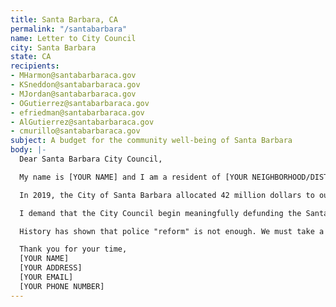 ```yaml
---
title: Santa Barbara, CA
permalink: "/santabarbara"
name: Letter to City Council
city: Santa Barbara
state: CA
recipients:
- MHarmon@santabarbaraca.gov
- KSneddon@santabarbaraca.gov
- MJordan@santabarbaraca.gov
- OGutierrez@santabarbaraca.gov
- efriedman@santabarbaraca.gov
- AlGutierrez@santabarbaraca.gov
- cmurillo@santabarbaraca.gov
subject: A budget for the community well-being of Santa Barbara
body: |-
  Dear Santa Barbara City Council,

  My name is [YOUR NAME] and I am a resident of [YOUR NEIGHBORHOOD/DISTRICT]. I am writing to demand that the Santa Barbara City Council adopt a city budget that prioritizes community wellbeing, and redirects funding away from the police.

  In 2019, the City of Santa Barbara allocated 42 million dollars to our police system, an inordinate 32% of our total budget. This is compared to just $13 million allocated towards community development (9.2% of the budget). Within the community development budget, $1.05 million was projected to be spent on human services  (0.07% of the city's budget), with even less appropriated for housing development (0.04%).

  I demand that the City Council begin meaningfully defunding the Santa Barbara Police Department and re-allocate those funds to programs proven to more effectively promote a safe and equitable community: community-based mental health services, substance abuse treatment services, affordable housing programs, and more. I demand a budget that reflects the actual needs of Santa Barbara residents.

  History has shown that police "reform" is not enough. We must take a hard look at the ways that the current system in place fails to serve--and in fact actively harms--our community, and come together to reimagine the role of police in our city.

  Thank you for your time,
  [YOUR NAME]
  [YOUR ADDRESS]
  [YOUR EMAIL]
  [YOUR PHONE NUMBER]
---
```


